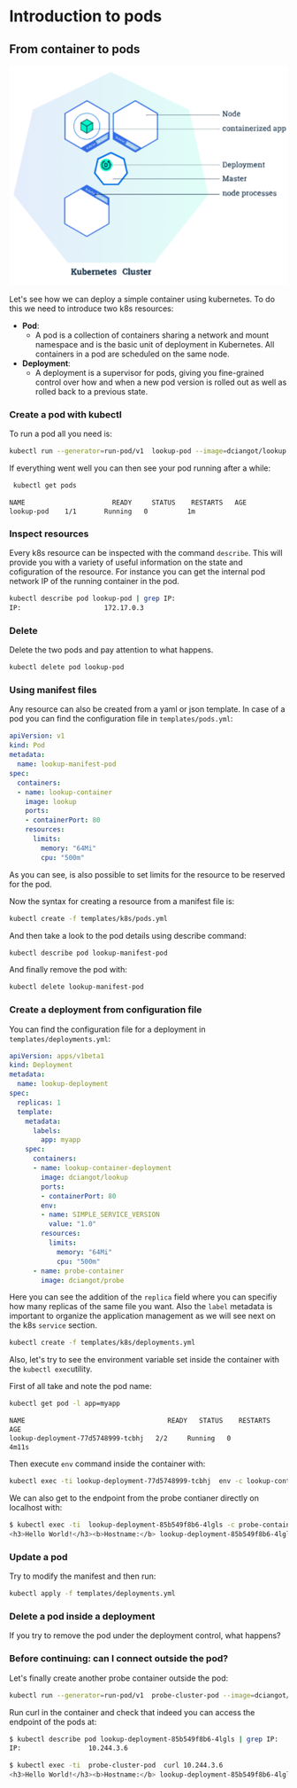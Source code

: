 # Introduction to pods

## From container to pods

![Kubernete pods schema](img/k8s_deployment.png)

Let's see how we can deploy a simple container using kubernetes. 
To do this we need to introduce two k8s resources:

- __Pod__:
    - A pod is a collection of containers sharing a network and mount namespace and is the basic unit of deployment in Kubernetes. All containers in a pod are scheduled on the same node. 
- __Deployment__:
    - A deployment is a supervisor for pods, giving you fine-grained control over how and when a new pod version is rolled out as well as rolled back to a previous state.


### Create a pod with kubectl

To run a pod all you need is:

```bash
kubectl run --generator=run-pod/v1  lookup-pod --image=dciangot/lookup --port=80
```

If everything went well you can then see your pod running after a while:

```bash
 kubectl get pods
```
```text
NAME                      READY     STATUS    RESTARTS   AGE
lookup-pod    1/1       Running   0          1m
```

### Inspect resources
Every k8s resource can be inspected with the command `describe`. This will provide you with a variety of useful information on the state and cofiguration of the resource. For instance you can get the internal pod network IP of the running container in the pod.

```bash
kubectl describe pod lookup-pod | grep IP:
IP:                     172.17.0.3
```

### Delete 

Delete the two pods and pay attention to what happens.

``` bash
kubectl delete pod lookup-pod
```


### Using manifest files

Any resource can also be created from a yaml or json template. 
In case of a pod you can find the configuration file in `templates/pods.yml`:

```yaml
apiVersion: v1
kind: Pod
metadata:
  name: lookup-manifest-pod
spec:
  containers:
  - name: lookup-container 
    image: lookup
    ports:
    - containerPort: 80
    resources:
      limits:
        memory: "64Mi"
        cpu: "500m"
```

As you can see, is also possible to set limits for the resource to be reserved for the pod. 

Now the syntax for creating a resource from  a manifest file is:

```bash
kubectl create -f templates/k8s/pods.yml
```

And then take a look to the pod details using describe command:

```bash
kubectl describe pod lookup-manifest-pod
```

And finally remove the pod with:

```bash
kubectl delete lookup-manifest-pod
```

### Create a deployment from configuration file

You can find the configuration file for a deployment in `templates/deployments.yml`:

```yaml
apiVersion: apps/v1beta1
kind: Deployment
metadata:
  name: lookup-deployment
spec:
  replicas: 1
  template:
    metadata:
      labels:
        app: myapp
    spec:
      containers:
      - name: lookup-container-deployment
        image: dciangot/lookup 
        ports:
        - containerPort: 80
        env:
        - name: SIMPLE_SERVICE_VERSION
          value: "1.0"
        resources:
          limits:
            memory: "64Mi"
            cpu: "500m"
      - name: probe-container
        image: dciangot/probe
```

Here you can see the addition of the `replica` field where you can specifiy how many replicas of the same file you want.
Also the `label` metadata is important to organize the application management as we will see next on the k8s `service` section.

```bash
kubectl create -f templates/k8s/deployments.yml
```

Also, let's try to see the environment variable set inside the container with the `kubectl exec`utility.

First of all take and note the pod name:

```bash
kubectl get pod -l app=myapp
```
```text
NAME                                    READY   STATUS    RESTARTS   AGE
lookup-deployment-77d5748999-tcbhj   2/2     Running   0          4m11s
```

Then execute `env` command inside the container with:

```bash
kubectl exec -ti lookup-deployment-77d5748999-tcbhj  env -c lookup-container-deployment | grep SIMPLE_SERVICE_VERSION
```

We can also get to the endpoint from the probe contianer directly on localhost with:

```bash
$ kubectl exec -ti  lookup-deployment-85b549f8b6-4lgls -c probe-container curl localhost
<h3>Hello World!</h3><b>Hostname:</b> lookup-deployment-85b549f8b6-4lgls<br/>
```
 

### Update a pod

Try to modify the manifest and then run:

```bash
kubectl apply -f templates/deployments.yml
```

### Delete a pod inside a deployment

If you try to remove the pod under the deployment control, what happens?

### Before continuing: can I connect outside the pod?

Let's finally create another probe container outside the pod:

```bash
kubectl run --generator=run-pod/v1  probe-cluster-pod --image=dciangot/probe
```

Run curl in the container and check that indeed you can access the endpoint of the pods at:

```bash
$ kubectl describe pod lookup-deployment-85b549f8b6-4lgls | grep IP:
IP:                 10.244.3.6
```

```bash
$ kubectl exec -ti  probe-cluster-pod  curl 10.244.3.6
<h3>Hello World!</h3><b>Hostname:</b> lookup-deployment-85b549f8b6-4lgls<br/>
```